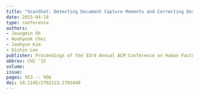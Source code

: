 ```yaml
---
title: "ScanShot: Detecting Document Capture Moments and Correcting Device Orientation"
date: 2015-04-18
type: conference
authors: 
- Jeungmin Oh
- Woohyeok Choi
- Joohyun Kim
- Uichin Lee
publisher: Proceedings of the 33rd Annual ACM Conference on Human Factors in Computing Systems
abbrev: CHI '15
volume: 
issue: 
pages: 953 -- 956
doi: 10.1145/2702123.2702440
---
```


